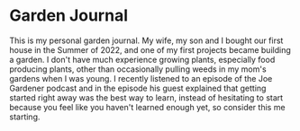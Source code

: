 # Garden Journal

This is my personal garden journal. My wife, my son and I bought our first house in the Summer of 2022, and one of my first projects became building a garden. I don't have much experience growing plants, especially food producing plants, other than occasionally pulling weeds in my mom's gardens when I was young. I recently listened to an episode of the Joe Gardener podcast and in the episode his guest explained that getting started right away was the best way to learn, instead of hesitating to start because you feel like you haven't learned enough yet, so consider this me starting.
